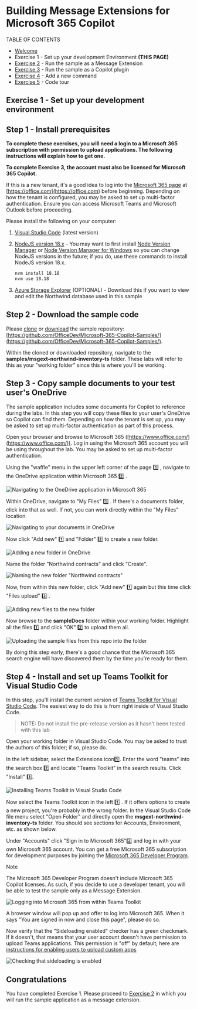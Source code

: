 # Building Message Extensions for Microsoft 365 Copilot

TABLE OF CONTENTS

* [Welcome](./Exercise%2000%20-%20Welcome.md) 
* Exercise 1 - Set up your development Environment **(THIS PAGE)**
* [Exercise 2](./Exercise%2002%20-%20Run%20sample%20app.md) - Run the sample as a Message Extension
* [Exercise 3](./Exercise%2003%20-%20Run%20in%20Copilot.md) - Run the sample as a Copilot plugin
* [Exercise 4](./Exercise%2003%20-%20Add%20a%20new%20command.md) - Add a new command
* [Exercise 5](./Exercise%2005%20-%20Code%20tour.md) - Code tour

## Exercise 1 - Set up your development environment

## Step 1 - Install prerequisites

**To complete these exercises, you will need a login to a Microsoft 365 subscription with permission to upload applications. The following instructions will explain how to get one.**

**To complete Exercise 3, the account must also be licensed for Microsoft 365 Copilot.**

If this is a new tenant, it's a good idea to log into the [Microsoft 365 page](https://office.com) at [https://office.com](https://office.com) before beginning. Depending on how the tenant is configured, you may be asked to set up multi-factor authentication. Ensure you can access Microsoft Teams and Microsoft Outlook before proceeding.

Please install the following on your computer:

1. [Visual Studio Code](https://code.visualstudio.com/) (latest version)

2. [NodeJS version 18.x](https://nodejs.org/download/release/v18.18.2/) - You may want to first install [Node Version Manager](https://github.com/nvm-sh/nvm) or [Node Version Manager for Windows](https://github.com/coreybutler/nvm-windows) so you can change NodeJS versions in the future; if you do, use these commands to install NodeJS version 18.x.

    ~~~sh
    nvm install 18.18
    nvm use 18.18
    ~~~

3. [Azure Storage Explorer](https://azure.microsoft.com/products/storage/storage-explorer/) (OPTIONAL) - Download this if you want to view and edit the Northwind database used in this sample

## Step 2 - Download the sample code

Please [clone](https://github.com/OfficeDev/Microsoft-365-Copilot-Samples.git) or [download](https://github.com/OfficeDev/Microsoft-365-Copilot-Samples.git) the sample repository: [https://github.com/OfficeDev/Microsoft-365-Copilot-Samples/](https://github.com/OfficeDev/Microsoft-365-Copilot-Samples/).

Within the cloned or downloaded repository, navigate to the **samples/msgext-northwind-inventory-ts** folder. These labs will refer to this as your "working folder" since this is where you'll be working.

## Step 3 - Copy sample documents to your test user's OneDrive

The sample application includes some documents for Copilot to reference during the labs. In this step you will copy these files to your user's OneDrive so Copilot can find them. Depending on how the tenant is set up, you may be asked to set up multi-factor authentication as part of this process.

Open your browser and browse to Microsoft 365 ([https://www.office.com/](https://www.office.com/)). Log in using the Microsoft 365 account you will be using throughout the lab. You may be asked to set up multi-factor authentication.

Using the "waffle" menu in the upper left corner of the page 1️⃣ , navigate to the OneDrive application within Microsoft 365 2️⃣ .

![Navigating to the OneDrive application in Microsoft 365](./images/01-02-CopySampleFiles-01.png)

Within OneDrive, navigate to "My Files" 1️⃣ . If there's a documents folder, click into that as well. If not, you can work directly within the "My Files" location.

![Navigating to your documents in OneDrive](./images/01-02-CopySampleFiles-02.png)

Now click "Add new" 1️⃣ and "Folder" 2️⃣ to create a new folder.

![Adding a new folder in OneDrive](./images/01-02-CopySampleFiles-03.png)

Name the folder "Northwind contracts" and click "Create".

![Naming the new folder "Northwind contracts"](./images/01-02-CopySampleFiles-03b.png)

Now, from within this new folder, click "Add new" 1️⃣  again but this time click "Files upload" 2️⃣ .

![Adding new files to the new folder](./images/01-02-CopySampleFiles-04.png)

Now browse to the **sampleDocs** folder within your working folder. Highlight all the files 1️⃣ and click "OK" 2️⃣  to upload them all.

![Uploading the sample files from this repo into the folder](./images/01-02-CopySampleFiles-05.png)

By doing this step early, there's a good chance that the Microsoft 365 search engine will have discovered them by the time you're ready for them.

## Step 4 - Install and set up Teams Toolkit for Visual Studio Code

In this step, you'll install the current version of [Teams Toolkit for Visual Studio Code](https://learn.microsoft.com/microsoftteams/platform/toolkit/teams-toolkit-fundamentals?pivots=visual-studio-code-v5). The easiest way to do this is from right inside of Visual Studio Code.

> NOTE: Do not install the pre-release version as it hasn't been tested with this lab

Open your working folder in Visual Studio Code. You may be asked to trust the authors of this folder; if so, please do.

In the left sidebar, select the Extensions icon1️⃣. Enter the word "teams" into the search box 2️⃣ and locate "Teams Toolkit" in the search results. Click "Install" 3️⃣.

![Installing Teams Toolkit in Visual Studio Code](./images/01-04-Install-TTK-01.png)

Now select the Teams Toolkit icon in the left 1️⃣ . If it offers options to create a new project, you're probably in the wrong folder. In the Visual Studio Code file menu select "Open Folder" and directly open the **msgext-northwind-inventory-ts** folder. You should see sections for Accounts, Environment, etc. as shown below.

Under "Accounts" click "Sign in to Microsoft 365"2️⃣ and log in with your own Microsoft 365 account. You can get a free Microsoft 365 subscription for development purposes by joining the [Microsoft 365 Developer Program](https://developer.microsoft.com/microsoft-365/dev-program).

> [!NOTE]
> The Microsoft 365 Developer Program doesn't include Microsoft 365 Copilot licenses. As such, if you decide to use a developer tenant, you will be able to test the sample only as a Message Extension.

![Logging into Microsoft 365 from within Teams Toolkit](./images/01-04-Setup-TTK-01.png)

A browser window will pop up and offer to log into Microsoft 365. When it says "You are signed in now and close this page", please do so.

Now verify that the "Sideloading enabled" checker has a green checkmark. If it doesn't, that means that your user account doesn't have permission to upload Teams applications. This permission is "off" by default; here are [instructions for enabling users to upload custom apps](https://learn.microsoft.com/microsoftteams/teams-custom-app-policies-and-settings#allow-users-to-upload-custom-apps)

![Checking that sideloading is enabled](./images/01-04-Setup-TTK-03.png)

## Congratulations

You have completed Exercise 1.
Please proceed to [Exercise 2](./Exercise%2002%20-%20Run%20sample%20app.md) in which you will run the sample application as a message extension.
